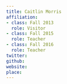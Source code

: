 ```yaml
---
title: Caitlin Morris
affiliation:
- class: Fall 2013
  role: Visitor
- class: Fall 2015
  role: Teacher
- class: Fall 2016
  role: Teacher
twitter:
github:
website:
place:
---
```

